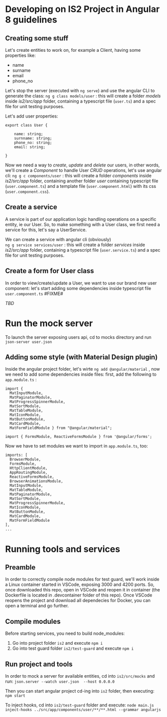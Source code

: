 # Developing on IS2 Project in Angular 8 guidelines

## Creating some stuff 

Let's create entities to work on, for example a Client, having some properties like:

- name
- surname
- email
- phone_no

Let's stop the server (executed with `ng serve`) and use the angular CLI to generate the class: `ng g class models/user` : this will create a folder _models_ inside _is2/src/app_ folder, containing a typescript file (`user.ts`) and a spec file for unit testing purposes.

Let's add user properties:
```
export class User {

    name: string;
    surnname: string;
    phone_no: string;
    email: string;

}
```

Now we need a way to _create_, _update_ and _delete_ our users, in other words, we'll create a _Component_ to handle User _CRUD_ operations, let's use angular cli: `ng g c components/user` : this will create a folder _components_ inside _is2/src/app_ folder, containing another folder _user_ containing typescript file (`user.component.ts`) and a template file (`user.component.html`) with its css (`user.component.css`).

## Create a service 

A service is part of our application logic handling operations on a specific entity, ie our User. 
So, to make something with a User class, we first need a service for this, let's say a UserService.

We can create a service with angular cli (obviously)  
`ng g service services/user` : this will create a folder _services_ inside _is2/src/app_ folder, containing a typescript file (`user.service.ts`) and a spec file for unit testing purposes.

## Create a form for User class

In order to view/create/update a User, we want to use our brand new user component: let's start adding some dependencies inside typescript file `user.component.ts` #FIXME# 

*TBD*

# Run the mock server
To launch the server exposing users api, cd to mocks directory and run `json-server user.json`

## Adding some style (with Material Design plugin)

Inside the angular project folder, let's wirte `ng add @angular/material` , now we need to add some dependencies inside files: first, add the following to `app.module.ts` :

```
import {
  MatInputModule,
  MatPaginatorModule,
  MatProgressSpinnerModule,
  MatSortModule,
  MatTableModule,
  MatIconModule,
  MatButtonModule,
  MatCardModule,
  MatFormFieldModule } from "@angular/material";

import { FormsModule, ReactiveFormsModule } from '@angular/forms';
```
Now we have to set modules we want to import in `app.module.ts`, too:

```
imports: [
  BrowserModule,
  FormsModule,
  HttpClientModule,
  AppRoutingModule,
  ReactiveFormsModule,
  BrowserAnimationsModule,
  MatInputModule,
  MatTableModule,
  MatPaginatorModule,
  MatSortModule,
  MatProgressSpinnerModule,
  MatIconModule,
  MatButtonModule,
  MatCardModule,
  MatFormFieldModule
],
...
```


# Running tools and services

## Preamble
In order to correctly compile node modules for test guard, we'll work inside a Linux container started in
VSCode, exposing 3000 and 4200 ports.
So, once downloaded this repo, open in VSCode and reopen it in container (the Dockerfile is located in .devcontainer folder of this repo).
Once VSCode reopens the project and download all dependecies for Docker, you can open a terminal and go further.

## Compile modules
Before starting services, you need to build node_modules:

1. Go into project folder `is2` and execute `npm i`
2. Go into test guard folder `is2/test-guard` and execute `npm i`

## Run project and tools

In order to mock a server for available entities, cd into `is2/src/mocks` and run: `json.server --watch user.json  --host 0.0.0.0`

Then you can start angular project cd-ing into `is2` folder, then executing: `npm start`

To inject hooks, cd into `is2/test-guard` folder and execute:  `node main.js inject-hooks ../src/app/components/user/**/**.html --grammar angularjs`

